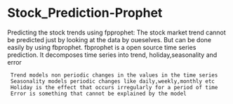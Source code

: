 # Stock_Prediction-Prophet
Predicting the stock trends using fpprophet:
     The stock market trend cannot be predicted just by looking
     at the data by oueselves. But can be done easily by using fbprophet.
     fbprophet is a open source time series prediction.
     It decomposes time series into trend, holiday,seasonality and error
     
     
     Trend models non periodic changes in the values in the time series
     Seasonality models periodic changes like daily,weekly,monthly etc
     Holiday is the effect that occurs irregularly for a period of time
     Error is something that cannot be explained by the model 
     
